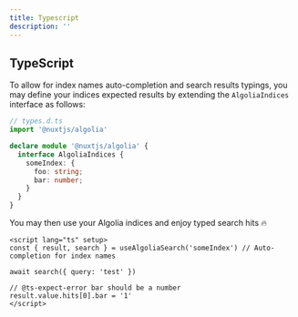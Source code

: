 ```yaml
---
title: Typescript
description: ''
---
```


## TypeScript

To allow for index names auto-completion and search results typings, you may define your indices expected results by extending the `AlgoliaIndices` interface as follows:

```ts
// types.d.ts
import '@nuxtjs/algolia'

declare module '@nuxtjs/algolia' {
  interface AlgoliaIndices {
    someIndex: {
      foo: string;
      bar: number;
    }
  }
}
```

You may then use your Algolia indices and enjoy typed search hits 🔥

```vue
<script lang="ts" setup>
const { result, search } = useAlgoliaSearch('someIndex') // Auto-completion for index names

await search({ query: 'test' }) 

// @ts-expect-error bar should be a number
result.value.hits[0].bar = '1'
</script>
```
